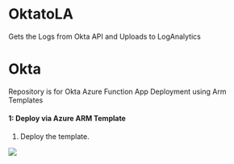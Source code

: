 # OktatoLA
Gets the Logs from Okta API and Uploads to LogAnalytics


# Okta
Repository is for Okta Azure Function App Deployment using Arm Templates


#### 1: Deploy via Azure ARM Template #####
1.  Deploy the template.

<a href="https://portal.azure.com/#create/Microsoft.Template/uri/https%3A%2F%2Fraw.githubusercontent.com%2Frvanaparthi%2FAzureFunction%2Fmaster%2Fazure-arm-templates%2Fazuredeploy.json" target="_blank">
 <img src="https://aka.ms/deploytoazurebutton""/>
</a>

